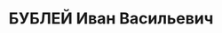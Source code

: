 ---
title: БУБЛЕЙ Иван Васильевич
description: '1908 року народження, с. Мизенківка Звенигородського району Київської
  області, освіта нижча, безпартійний. Проживав: Донецька область, Петрово-Мар''їн-ський
  район, рудник Трудівський, буд. № 53. кв. 5. Електрослюсар шахти № 5.

  Заарештований 15 квітня 1937 року. Засуджений виїзною сесією військової колегії
  Верховного Суду СРСР у м. Донецьку на 10 років ВТТ з позбавленням прав на 5 років.
  У 1945 році строк знижено до 9 років ВТТ.

  Реабілітований у 1956 році.'
---
